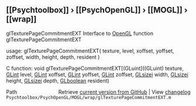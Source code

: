 ## [[Psychtoolbox]] &#8250; [[PsychOpenGL]] &#8250; [[MOGL]] &#8250; [[wrap]]

glTexturePageCommitmentEXT  Interface to [OpenGL](OpenGL) function glTexturePageCommitmentEXT  
  
usage:  glTexturePageCommitmentEXT( texture, level, xoffset, yoffset, zoffset, width, height, depth, resident )  
  
C function:  void glTexturePageCommitmentEXT[(GLuint]((GLuint) texture, [GLint](GLint) level, [GLint](GLint) xoffset, [GLint](GLint) yoffset, [GLint](GLint) zoffset, [GLsizei](GLsizei) width, [GLsizei](GLsizei) height, [GLsizei](GLsizei) depth, [GLboolean](GLboolean) resident)  




<div class="code_header" style="text-align:right;">
  <span style="float:left;">Path&nbsp;&nbsp;</span> <span class="counter">Retrieve <a href=
  "https://raw.github.com/Psychtoolbox-3/Psychtoolbox-3/beta/Psychtoolbox/PsychOpenGL/MOGL/wrap/glTexturePageCommitmentEXT.m">current version from GitHub</a> | View <a href=
  "https://github.com/Psychtoolbox-3/Psychtoolbox-3/commits/beta/Psychtoolbox/PsychOpenGL/MOGL/wrap/glTexturePageCommitmentEXT.m">changelog</a></span>
</div>
<div class="code">
  <code>Psychtoolbox/PsychOpenGL/MOGL/wrap/glTexturePageCommitmentEXT.m</code>
</div>

